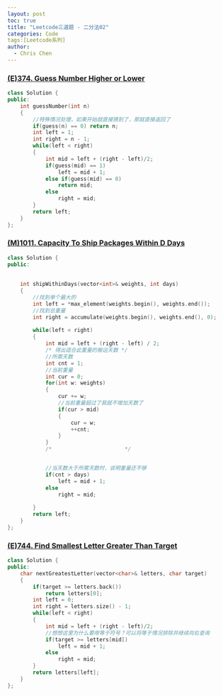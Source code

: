 ```yaml
---
layout: post
toc: true
title: "Leetcode三道题 - 二分法02"
categories: Code
tags:[Leetcode系列]
author:
  - Chris Chen
---
```


### <a href = "https://leetcode.com/problems/guess-number-higher-or-lower/description/">(E)374. Guess Number Higher or Lower</a>
```c++
class Solution {
public:
    int guessNumber(int n) 
    {
        //特殊情况处理，如果开始就直接猜到了，那就直接返回了
        if(guess(n) == 0) return n;
        int left = 1;
        int right = n - 1;
        while(left < right)
        {
            int mid = left + (right - left)/2;
            if(guess(mid) == 1) 
                left = mid + 1;
            else if(guess(mid) == 0)
                return mid;
            else
                right = mid;
        }
        return left;
    }
};
```


### <a href = "https://leetcode.com/problems/capacity-to-ship-packages-within-d-days/description/">(M)1011. Capacity To Ship Packages Within D Days</a>
```c++
class Solution {
public:
   
    
    int shipWithinDays(vector<int>& weights, int days) 
    {
        //找到单个最大的
        int left = *max_element(weights.begin(), weights.end());
        //找到总重量
        int right = accumulate(weights.begin(), weights.end(), 0);
        
        while(left < right)
        {
            int mid = left + (right - left) / 2;
            /* 得出适合此重量的搬运天数 */
            //所需天数
            int cnt = 1;
            //当前重量
            int cur = 0;
            for(int w: weights)
            {
                cur += w;
                //当前重量超过了我就不增加天数了
                if(cur > mid)
                {
                    cur = w;
                    ++cnt;
                }
            }
            /*                       */


            //当天数大于所需天数时，说明重量还不够
            if(cnt > days)
                left = mid + 1;
            else
                right = mid;
             
        }
        return left; 
    }
};
```


### <a href = "https://leetcode.com/problems/find-smallest-letter-greater-than-target/description/">(E)744. Find Smallest Letter Greater Than Target</a>
```c++
class Solution {
public:
    char nextGreatestLetter(vector<char>& letters, char target)
    {
        if(target >= letters.back())
            return letters[0];
        int left = 0;
        int right = letters.size() - 1;
        while(left < right)
        {
            int mid = left + (right - left)/2;
            //想想这里为什么要用等于符号？可以将等于情况排除并继续向右查询
            if(target >= letters[mid])
                left = mid + 1;
            else
                right = mid;
        }
        return letters[left];
    }
};
```
